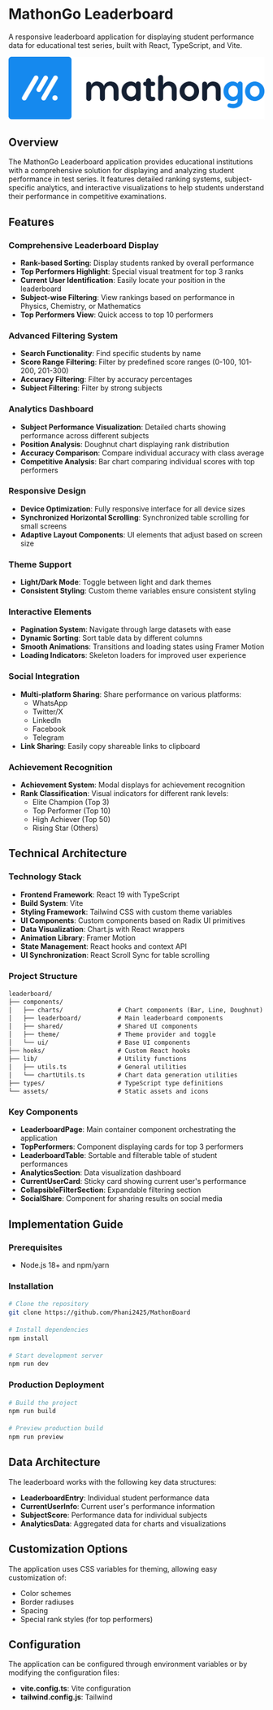 # MathonGo Leaderboard

A responsive leaderboard application for displaying student performance data for educational test series, built with React, TypeScript, and Vite.

![MathonGo Leaderboard](src/assets/MathonGo_logo.svg)

## Overview

The MathonGo Leaderboard application provides educational institutions with a comprehensive solution for displaying and analyzing student performance in test series. It features detailed ranking systems, subject-specific analytics, and interactive visualizations to help students understand their performance in competitive examinations.

## Features

### Comprehensive Leaderboard Display

- **Rank-based Sorting**: Display students ranked by overall performance
- **Top Performers Highlight**: Special visual treatment for top 3 ranks
- **Current User Identification**: Easily locate your position in the leaderboard
- **Subject-wise Filtering**: View rankings based on performance in Physics, Chemistry, or Mathematics
- **Top Performers View**: Quick access to top 10 performers

### Advanced Filtering System

- **Search Functionality**: Find specific students by name
- **Score Range Filtering**: Filter by predefined score ranges (0-100, 101-200, 201-300)
- **Accuracy Filtering**: Filter by accuracy percentages
- **Subject Filtering**: Filter by strong subjects

### Analytics Dashboard

- **Subject Performance Visualization**: Detailed charts showing performance across different subjects
- **Position Analysis**: Doughnut chart displaying rank distribution
- **Accuracy Comparison**: Compare individual accuracy with class average
- **Competitive Analysis**: Bar chart comparing individual scores with top performers

### Responsive Design

- **Device Optimization**: Fully responsive interface for all device sizes
- **Synchronized Horizontal Scrolling**: Synchronized table scrolling for small screens
- **Adaptive Layout Components**: UI elements that adjust based on screen size

### Theme Support

- **Light/Dark Mode**: Toggle between light and dark themes
- **Consistent Styling**: Custom theme variables ensure consistent styling

### Interactive Elements

- **Pagination System**: Navigate through large datasets with ease
- **Dynamic Sorting**: Sort table data by different columns
- **Smooth Animations**: Transitions and loading states using Framer Motion
- **Loading Indicators**: Skeleton loaders for improved user experience

### Social Integration

- **Multi-platform Sharing**: Share performance on various platforms:
  - WhatsApp
  - Twitter/X
  - LinkedIn
  - Facebook
  - Telegram
- **Link Sharing**: Easily copy shareable links to clipboard

### Achievement Recognition

- **Achievement System**: Modal displays for achievement recognition
- **Rank Classification**: Visual indicators for different rank levels:
  - Elite Champion (Top 3)
  - Top Performer (Top 10)
  - High Achiever (Top 50)
  - Rising Star (Others)

## Technical Architecture

### Technology Stack

- **Frontend Framework**: React 19 with TypeScript
- **Build System**: Vite
- **Styling Framework**: Tailwind CSS with custom theme variables
- **UI Components**: Custom components based on Radix UI primitives
- **Data Visualization**: Chart.js with React wrappers
- **Animation Library**: Framer Motion
- **State Management**: React hooks and context API
- **UI Synchronization**: React Scroll Sync for table scrolling

### Project Structure

```
leaderboard/
├── components/
│   ├── charts/               # Chart components (Bar, Line, Doughnut)
│   ├── leaderboard/          # Main leaderboard components
│   ├── shared/               # Shared UI components
│   ├── theme/                # Theme provider and toggle
│   └── ui/                   # Base UI components
├── hooks/                    # Custom React hooks
├── lib/                      # Utility functions
│   ├── utils.ts              # General utilities
│   └── chartUtils.ts         # Chart data generation utilities
├── types/                    # TypeScript type definitions
└── assets/                   # Static assets and icons
```

### Key Components

- **LeaderboardPage**: Main container component orchestrating the application
- **TopPerformers**: Component displaying cards for top 3 performers
- **LeaderboardTable**: Sortable and filterable table of student performances
- **AnalyticsSection**: Data visualization dashboard
- **CurrentUserCard**: Sticky card showing current user's performance
- **CollapsibleFilterSection**: Expandable filtering section
- **SocialShare**: Component for sharing results on social media

## Implementation Guide

### Prerequisites

- Node.js 18+ and npm/yarn

### Installation

```bash
# Clone the repository
git clone https://github.com/Phani2425/MathonBoard

# Install dependencies
npm install

# Start development server
npm run dev
```

### Production Deployment

```bash
# Build the project
npm run build

# Preview production build
npm run preview
```

## Data Architecture

The leaderboard works with the following key data structures:

- **LeaderboardEntry**: Individual student performance data
- **CurrentUserInfo**: Current user's performance information
- **SubjectScore**: Performance data for individual subjects
- **AnalyticsData**: Aggregated data for charts and visualizations

## Customization Options

The application uses CSS variables for theming, allowing easy customization of:

- Color schemes
- Border radiuses
- Spacing
- Special rank styles (for top performers)

## Configuration

The application can be configured through environment variables or by modifying the configuration files:

- **vite.config.ts**: Vite configuration
- **tailwind.config.js**: Tailwind

